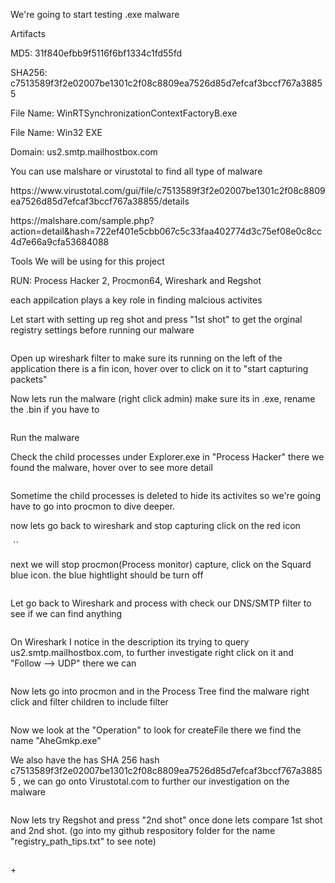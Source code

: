 <p>We're going to start testing .exe malware</p>
<p>Artifacts</p>
<p>MD5: 31f840efbb9f5116f6bf1334c1fd55fd</p>
<p>SHA256: c7513589f3f2e02007be1301c2f08c8809ea7526d85d7efcaf3bccf767a38855</p>
<p>File Name: WinRTSynchronizationContextFactoryB.exe</p>
<p>File Name: Win32 EXE</p>
<p>Domain: us2.smtp.mailhostbox.com</p>
<p>You can use malshare or virustotal to find all type of malware</p>

<p> https://www.virustotal.com/gui/file/c7513589f3f2e02007be1301c2f08c8809ea7526d85d7efcaf3bccf767a38855/details </p>

<p>https://malshare.com/sample.php?action=detail&hash=722ef401e5cbb067c5c33faa402774d3c75ef08e0c8cc4d7e66a9cfa53684088</p>


<p>Tools We will be using for this project</p>
<p>RUN: Process Hacker 2, Procmon64, Wireshark and Regshot</p>
<p> each appilcation plays a key role in finding malcious activites </p>

<p>Let start with setting up reg shot and press "1st shot" to get the orginal registry settings before running our malware</p>

<img src="https://github.com/TommyP702/TanPham/assets/169327735/9103806d-3df2-40cd-9c1b-8d1331541fa4" alt="" class="wp-image-5001"/>

<p>Open up wireshark filter to make sure its running on the left of the application there is a fin icon, hover over to click on it to "start capturing packets"</p>
<p>Now lets run the malware (right click admin) make sure its in .exe, rename the .bin if you have to</p>
<img src="https://github.com/TommyP702/TanPham/assets/169327735/bcffcc3c-f24b-4f7a-9ef9-31ebfab615d3" alt="" class="wp-image-5001"/>


<p>Run the malware </p>

<p>Check the child processes under Explorer.exe in "Process Hacker" there we found the malware, hover over to see more detail </p>
<img src="https://github.com/TommyP702/TanPham/assets/169327735/65739134-d263-434c-a061-b831ec0c1569" alt="" class="wp-image-5001"/>
<p>Sometime the child processes is deleted to hide its activites so we're going have to go into procmon to dive deeper.</p>

<p> now lets go back to wireshark and stop capturing click on the red icon</p>

<img src="https://github.com/TommyP702/TanPham/assets/169327735/f76bc2b5-b190-4968-9bff-eaeebe538304" alt="" class="wp-image-5001"/>
``

<p>next we will stop procmon(Process monitor) capture, click on the Squard blue icon. the blue hightlight should be turn off</p>

<img src="https://github.com/TommyP702/TanPham/assets/169327735/68d36039-d32a-488c-88b3-8fd1b793af3c" alt="" class="wp-image-5001"/>


<p>Let go back to Wireshark and process with check our DNS/SMTP filter to see if we can find anything</p>

<img src="https://github.com/TommyP702/TanPham/assets/169327735/9aeffe43-2516-4f0b-a5bc-70e9473af04c" alt="" class="wp-image-5001"/>

<p>On Wireshark I notice in the description its trying to query us2.smtp.mailhostbox.com, to further investigate right click on it and "Follow --> UDP" there we can  </p>

<img src="https://github.com/TommyP702/TanPham/assets/169327735/9aeffe43-2516-4f0b-a5bc-70e9473af04c" alt="" class="wp-image-5001"/>


<p>Now lets go into procmon and in the Process Tree find the malware right click and filter children to include filter </p>

<img src="https://github.com/TommyP702/TanPham/assets/169327735/99f55f8d-5979-4e56-a574-2770b7c0c52d" alt="" class="wp-image-5001"/>

<p> Now we look at the "Operation" to look for createFile there we find the name "AheGmkp.exe"</p>
<p>We also have the has SHA 256 hash c7513589f3f2e02007be1301c2f08c8809ea7526d85d7efcaf3bccf767a38855 , we can go onto Virustotal.com to further our investigation on the malware</p>

<img src="https://github.com/TommyP702/TanPham/assets/169327735/5bc59ce3-0f82-457e-b244-da5ceaaaa40c" alt="" class="wp-image-5001"/>

<p> Now lets try Regshot and press "2nd shot" once done lets compare 1st shot and 2nd shot. (go into my github respository folder for the name "registry_path_tips.txt" to see note) </p>

<img src="https://github.com/TommyP702/TanPham/assets/169327735/32136cbe-8ce3-4d30-9dfd-ba5e612170bf" alt="" class="wp-image-5001"/>

<p>+</p>


<img src="https://github.com/TommyP702/TanPham/assets/169327735/8fd19993-32d5-4486-b445-929f72ccf073" alt="" class="wp-image-5001"/>



